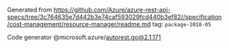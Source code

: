 Generated from https://github.com/Azure/azure-rest-api-specs/tree/3c764635e7d442b3e74caf593029fcd440b3ef82//specification/cost-management/resource-manager/readme.md tag: `package-2018-05`

Code generator @microsoft.azure/autorest.go@2.1.171


